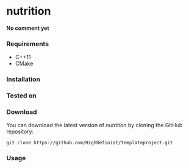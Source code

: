 # nutrition
**No comment yet**

### Requirements
 
- C++11
- CMake

### Installation

### Tested on

### Download 

You can download the latest version of *nutrition* by cloning the GitHub repository:

	git clone https://github.com/HighDefinist/templateproject.git
	
### Usage

  
 
